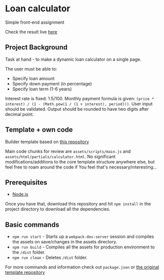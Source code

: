 # Loan calculator

Simple front-end assignment

Check the result live [here](www.blinkandscroll.com/test_loan_calculator)

## Project Background

Task at hand - to make a dynamic loan calculator on a single page.

The user must be able to:
- Specify loan amount
- Specify down payment (in percentage)
- Specify loan term (1-6 years)

Interest rate is fixed: 1.5/100.
Monthly payment formula is given: `(price * interest) / (1 - (Math.pow(1 / (1 + interest), period)))`.
User input should be validated.
Output should be rounded to have two digits after decimal point.

## Template + own code

Builder template based on [this repository](https://github.com/cichy380/html-starter-bs4-webpack)

Main code chunks for review are `assets/scripts/main.js` and `assets/html/partials/calculator.html`. No significant modifications/additions to the core template structure anywhere else, but feel free to roam around the code if You feel that's necessary/interesting...

## Prerequisites

- [Node.js](https://nodejs.org/)

Once you have that, download this repository and hit `npm install` in the project directory to download all the dependencies.

## Basic commands

- `npm run start` - Starts up a `webpack-dev-server` session and compiles the assets on save/changes in the assets directory.
- `npm run build` - Compiles all the assets for production environment to the `/dist` folder.
- `npm run clean` - Deletes `/dist` folder.

For more commands and information check out `package.json` or [the original template repository](https://github.com/cichy380/html-starter-bs4-webpack)